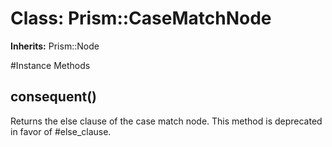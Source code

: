 # Class: Prism::CaseMatchNode
**Inherits:** Prism::Node
    




#Instance Methods
## consequent() [](#method-i-consequent)
Returns the else clause of the case match node. This method is deprecated in
favor of #else_clause.

